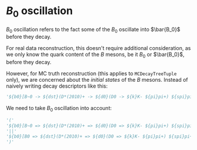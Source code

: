 # $B_0$ oscillation

$B_0$ oscillation refers to the fact some of the $B_0$ oscillate into
$\bar{B_0}$ before they decay.

For real data reconstruction, this doesn't require additional consideration,
as we only know the quark content of the $B$ mesons, be it $B_0$ or $\bar{B_0}$,
before they decay.

However, for MC truth reconstruction (this applies to `MCDecayTreeTuple` only),
we are concerned about the _initial states_ of the $B$ mesons. Instead of
naively writing decay descriptors like this:
```python
'${b0}[B~0 -> ${dst}(D*(2010)+ -> ${d0}(D0 -> ${k}K- ${pi}pi+) ${spi}pi+) ${mu}mu-]CC'
```

We need to take $B_0$ oscillation into account:
```python
'('
'${b0}[B~0 => ${dst}(D*(2010)+ => ${d0}(D0 => ${k}K- ${pi}pi+) ${spi}pi+) ${mu}mu- ${anu_mu}nu_mu~]CC'
'||'
'${b0}[B0 => ${dst}(D*(2010)+ => ${d0}(D0 => ${k}K- ${pi}pi+) ${spi}pi+) ${mu}mu- ${anu_mu}nu_mu~]CC'
')'
```
